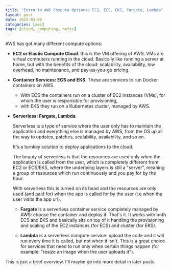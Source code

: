 ```yaml
---
title: "Intro to AWS Compute Options: EC2, ECS, EKS, Fargate, Lambda"
layout: post
date: 2025-03-09
categories: [aws]
tags: [cloud, computing, notes]
---
```


AWS has got many different compute options:

- **EC2 or Elastic Compute Cloud**: this is the VM offering of AWS. VMs are virtual computers running in the cloud. Basically like running a server at home, but with the benefits of the cloud: scalability, availability, low overhead, no maintenance, and pay-as-you-go pricing. 

- **Container Services: ECS and EKS**. These are services to run Docker containers on AWS. 
    - With ECS the containers run on a cluster of EC2 instances (VMs), for which the user is responsible for provisioning, 
    - with EKS they run on a Kubernetes cluster, managed by AWS.
    
- **Serverless: Fargate, Lambda**. 

    Serverless is a type of service where the user only has to maintain the application and everything else is managed by AWS, from the OS up all the way to updates, patches, scalability, availability, and so on.

    It's a turnkey solution to deploy applications to the cloud.
    
    The beauty of serverless is that the resources are used only when the application is called from the user, which is completely different from EC2 or ECS/EKS, where the underlying layers is still a "server", meaning a group of resources which run continuously and you pay for by the hour. 
    
    With serverless this is turned on its head and the resources are only used (and paid for) when the app is called for by the user (i.e when the user visits the app url).

     - **Fargate** is a serverless container service completely managed by AWS: choose the container and deploy it. That's it. It works with both ECS and EKS and basically sits on top of it handling the provisioning and scaling of the EC2 instances (for ECS) and cluster (for EKS).

     - **Lambda** is a serverless compute service: upload the code and it will run every time it is called, but not when it isn't. This is a great choice for services that need to run only when certain things happen (for example: "resize an image when the user uploads it").

This is just a brief overview. I'll maybe go into more detail in later posts.
